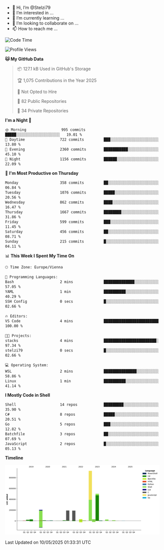 - 👋 Hi, I’m @Stelzi79
- 👀 I’m interested in ...
- 🌱 I’m currently learning ...
- 💞️ I’m looking to collaborate on ...
- 📫 How to reach me ...

<!--START_SECTION:waka-->
![Code Time](http://img.shields.io/badge/Code%20Time-1%2C137%20hrs%2027%20mins-blue)

![Profile Views](http://img.shields.io/badge/Profile%20Views-0-blue)

**🐱 My GitHub Data** 

> 📦 127.1 kB Used in GitHub's Storage 
 > 
> 🏆 1,075 Contributions in the Year 2025
 > 
> 🚫 Not Opted to Hire
 > 
> 📜 82 Public Repositories 
 > 
> 🔑 34 Private Repositories 
 > 
**I'm a Night 🦉** 

```text
🌞 Morning                995 commits         █████░░░░░░░░░░░░░░░░░░░░   19.01 % 
🌆 Daytime                722 commits         ███░░░░░░░░░░░░░░░░░░░░░░   13.80 % 
🌃 Evening                2360 commits        ███████████░░░░░░░░░░░░░░   45.10 % 
🌙 Night                  1156 commits        ██████░░░░░░░░░░░░░░░░░░░   22.09 % 
```
📅 **I'm Most Productive on Thursday** 

```text
Monday                   358 commits         ██░░░░░░░░░░░░░░░░░░░░░░░   06.84 % 
Tuesday                  1076 commits        █████░░░░░░░░░░░░░░░░░░░░   20.56 % 
Wednesday                862 commits         ████░░░░░░░░░░░░░░░░░░░░░   16.47 % 
Thursday                 1667 commits        ████████░░░░░░░░░░░░░░░░░   31.86 % 
Friday                   599 commits         ███░░░░░░░░░░░░░░░░░░░░░░   11.45 % 
Saturday                 456 commits         ██░░░░░░░░░░░░░░░░░░░░░░░   08.71 % 
Sunday                   215 commits         █░░░░░░░░░░░░░░░░░░░░░░░░   04.11 % 
```


📊 **This Week I Spent My Time On** 

```text
🕑︎ Time Zone: Europe/Vienna

💬 Programming Languages: 
Bash                     2 mins              ██████████████░░░░░░░░░░░   57.05 % 
YAML                     1 min               ██████████░░░░░░░░░░░░░░░   40.29 % 
SSH Config               0 secs              █░░░░░░░░░░░░░░░░░░░░░░░░   02.66 % 

🔥 Editors: 
VS Code                  4 mins              █████████████████████████   100.00 % 

🐱‍💻 Projects: 
stacks                   4 mins              ████████████████████████░   97.34 % 
stelzi79                 0 secs              █░░░░░░░░░░░░░░░░░░░░░░░░   02.66 % 

💻 Operating System: 
WSL                      2 mins              ███████████████░░░░░░░░░░   58.86 % 
Linux                    1 min               ██████████░░░░░░░░░░░░░░░   41.14 % 
```

**I Mostly Code in Shell** 

```text
Shell                    14 repos            █████████░░░░░░░░░░░░░░░░   35.90 % 
C#                       8 repos             █████░░░░░░░░░░░░░░░░░░░░   20.51 % 
Go                       5 repos             ███░░░░░░░░░░░░░░░░░░░░░░   12.82 % 
Batchfile                3 repos             ██░░░░░░░░░░░░░░░░░░░░░░░   07.69 % 
JavaScript               2 repos             █░░░░░░░░░░░░░░░░░░░░░░░░   05.13 % 
```



**Timeline**

![Lines of Code chart](https://raw.githubusercontent.com/Stelzi79/Stelzi79/main/assets/bar_graph.png)


 Last Updated on 10/05/2025 01:33:31 UTC
<!--END_SECTION:waka-->

<!---
Stelzi79/Stelzi79 is a ✨ special ✨ repository because its `README.md` (this file) appears on your GitHub profile.
You can click the Preview link to take a look at your changes.
--->
